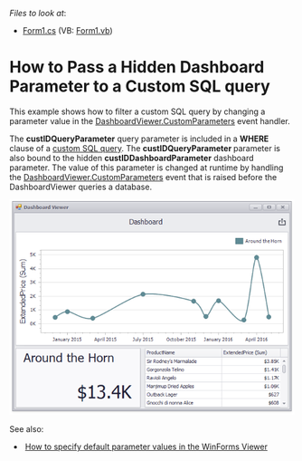 <!-- default file list -->
*Files to look at*:

* [Form1.cs](./CS/Dashboard_CustomParameters_Win/Form1.cs) (VB: [Form1.vb](./VB/Dashboard_CustomParameters_Win/Form1.vb))
<!-- default file list end -->
# How to Pass a Hidden Dashboard Parameter to a Custom SQL query


This example shows how to filter a custom SQL query by changing a parameter value in the [DashboardViewer.CustomParameters](https://docs.devexpress.com/Dashboard/DevExpress.DashboardWin.DashboardViewer.CustomParameters) event handler.


The **custIDQueryParameter** query parameter is included in a **WHERE** clause of a [custom SQL query](https://docs.devexpress.com/Dashboard/115212). The <strong>custIDQueryParameter </strong>parameter is also bound to the hidden <strong>custIDDashboardParameter</strong> dashboard parameter. The value of this parameter is changed at runtime by handling the [DashboardViewer.CustomParameters](https://docs.devexpress.com/Dashboard/DevExpress.DashboardWin.DashboardViewer.CustomParameters) event that is raised before the DashboardViewer queries a database.

![screenshot](/images/screenshot.png)

See also:
*  [How to specify default parameter values in the WinForms Viewer](https://www.devexpress.com/Support/Center/p/T475858)
